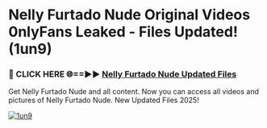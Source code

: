 # Nelly Furtado Nude Original Videos 0nlyFans Leaked - Files Updated! (1un9)

<h3>🔴 CLICK HERE 🌐==►► <a href="https://tinyurl.com/5h6xmrr3" rel="nofollow">Nelly Furtado Nude Updated Files</a></h3>

Get Nelly Furtado Nude and all content. Now you can access all videos and pictures of Nelly Furtado Nude. New Updated Files 2025!

[![1un9](https://i.imgur.com/KVD873Z.gif)](https://tinyurl.com/5h6xmrr3)
